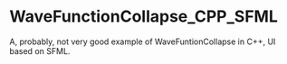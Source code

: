 # WaveFunctionCollapse_CPP_SFML
A, probably, not very good example of WaveFuntionCollapse in C++, UI based on SFML.
